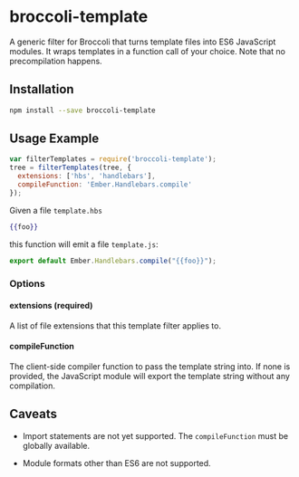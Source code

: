 # broccoli-template

A generic filter for Broccoli that turns template files into ES6
JavaScript modules. It wraps templates in a function call of your choice. Note
that no precompilation happens.

## Installation

```bash
npm install --save broccoli-template
```

## Usage Example

```js
var filterTemplates = require('broccoli-template');
tree = filterTemplates(tree, {
  extensions: ['hbs', 'handlebars'],
  compileFunction: 'Ember.Handlebars.compile'
});
```

Given a file `template.hbs`

```handlebars
{{foo}}
```

this function will emit a file `template.js`:

```js
export default Ember.Handlebars.compile("{{foo}}");
```

### Options

#### extensions (required)

A list of file extensions that this template filter applies to.

#### compileFunction

The client-side compiler function to pass the template string into. If none is
provided, the JavaScript module will export the template string without any
compilation.

## Caveats

* Import statements are not yet supported. The `compileFunction` must be
  globally available.

* Module formats other than ES6 are not supported.

